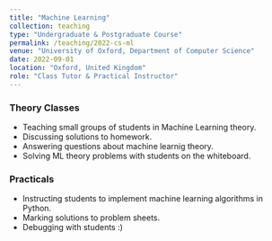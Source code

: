```yaml
---
title: "Machine Learning"
collection: teaching
type: "Undergraduate & Postgraduate Course"
permalink: /teaching/2022-cs-ml
venue: "University of Oxford, Department of Computer Science"
date: 2022-09-01
location: "Oxford, United Kingdom"
role: "Class Tutor & Practical Instructor"
---
```


### Theory Classes

- Teaching small groups of students in Machine Learning theory.
- Discussing solutions to homework.
- Answering questions about machine learnig theory.
- Solving ML theory problems with students on the whiteboard.

### Practicals

- Instructing students to implement machine learning algorithms in Python.
- Marking solutions to problem sheets.
- Debugging with students :)
